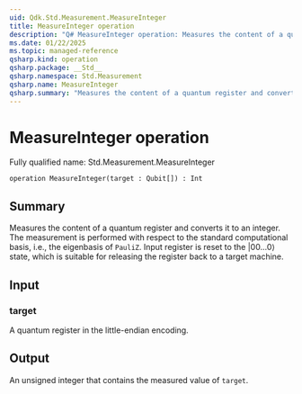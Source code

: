 ```yaml
---
uid: Qdk.Std.Measurement.MeasureInteger
title: MeasureInteger operation
description: "Q# MeasureInteger operation: Measures the content of a quantum register and converts it to an integer. The measurement is performed with respect to the standard computational basis, i.e., the eigenbasis of `PauliZ`. Input register is reset to the \|00...0⟩ state, which is suitable for releasing the register back to a target machine."
ms.date: 01/22/2025
ms.topic: managed-reference
qsharp.kind: operation
qsharp.package: __Std__
qsharp.namespace: Std.Measurement
qsharp.name: MeasureInteger
qsharp.summary: "Measures the content of a quantum register and converts it to an integer. The measurement is performed with respect to the standard computational basis, i.e., the eigenbasis of `PauliZ`. Input register is reset to the \|00...0⟩ state, which is suitable for releasing the register back to a target machine."
---
```


# MeasureInteger operation

Fully qualified name: Std.Measurement.MeasureInteger

```qsharp
operation MeasureInteger(target : Qubit[]) : Int
```

## Summary
Measures the content of a quantum register and converts it to an integer.
The measurement is performed with respect to the standard computational basis,
i.e., the eigenbasis of `PauliZ`. Input register is reset to the |00...0⟩ state,
which is suitable for releasing the register back to a target machine.

## Input
### target
A quantum register in the little-endian encoding.

## Output
An unsigned integer that contains the measured value of `target`.
